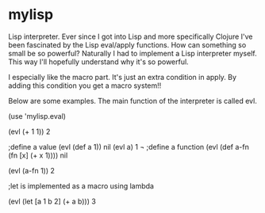 mylisp
======

Lisp interpreter.
Ever since I got into Lisp and more specifically Clojure I've been fascinated by the Lisp eval/apply functions. 
How can something so small be so powerful? 
Naturally I had to implement a Lisp interpreter myself. This way I'll hopefully understand why it's so powerful.

I especially like the macro part. It's just an extra condition in apply. By adding this condition you get a macro system!!


Below are some examples.
The main function of the interpreter is called evl.

(use 'mylisp.eval)

(evl (+ 1 1))
2

;define a value
(evl (def a 1))
nil
(evl a)
1
¬
;define a function
(evl (def a-fn (fn [x] (+ x 1)))) 
nil

(evl (a-fn 1))
2

;let is implemented as a macro using lambda

(evl 
  (let [a 1
        b 2]
 (+ a b)))
3 








